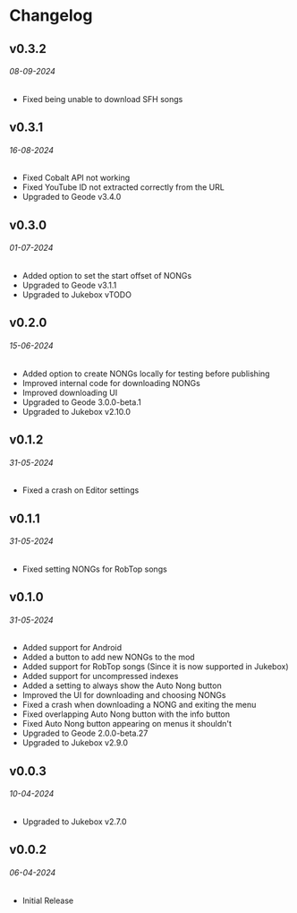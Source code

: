 # Changelog

## v0.3.2
###### 08-09-2024

- <cl>Fixed</c> being unable to download SFH songs


## v0.3.1
###### 16-08-2024

- <cl>Fixed</c> Cobalt API not working
- <cl>Fixed</c> YouTube ID not extracted correctly from the URL
- <co>Upgraded</c> to Geode v3.4.0

## v0.3.0
###### 01-07-2024

- <cg>Added</c> option to set the start offset of NONGs
- <co>Upgraded</c> to Geode v3.1.1
- <co>Upgraded</c> to Jukebox vTODO

## v0.2.0
###### 15-06-2024

- <cg>Added</c> option to create NONGs locally for testing before publishing
- <cg>Improved</c> internal code for downloading NONGs
- <cg>Improved</c> downloading UI
- <co>Upgraded</c> to Geode 3.0.0-beta.1
- <co>Upgraded</c> to Jukebox v2.10.0

## v0.1.2
###### 31-05-2024

- <cl>Fixed</c> a crash on Editor settings

## v0.1.1
###### 31-05-2024

- <cl>Fixed</c> setting NONGs for RobTop songs

## v0.1.0
###### 31-05-2024

- <cg>Added</c> support for Android
- <cg>Added</c> a button to add new NONGs to the mod
- <cg>Added</c> support for RobTop songs (Since it is now supported in Jukebox)
- <cg>Added</c> support for uncompressed indexes
- <cg>Added</c> a setting to always show the Auto Nong button
- <cg>Improved</c> the UI for downloading and choosing NONGs
- <cl>Fixed</c> a crash when downloading a NONG and exiting the menu
- <cl>Fixed</c> overlapping Auto Nong button with the info button
- <cl>Fixed</c> Auto Nong button appearing on menus it shouldn't
- <co>Upgraded</c> to Geode 2.0.0-beta.27
- <co>Upgraded</c> to Jukebox v2.9.0

## v0.0.3
###### 10-04-2024

- <co>Upgraded</c> to Jukebox v2.7.0

## v0.0.2
###### 06-04-2024

- Initial Release
